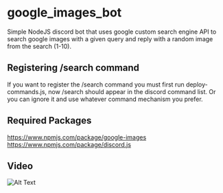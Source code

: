 # google_images_bot
Simple NodeJS discord bot that uses google custom search engine API to search google images with a given query and reply with a random image from the search (1-10).

## Registering /search command
If you want to register the /search command you must first run deploy-commands.js, now /search should appear in the discord command list.
Or you can ignore it and use whatever command mechanism you prefer.

## Required Packages
https://www.npmjs.com/package/google-images
</br>
https://www.npmjs.com/package/discord.js
</br>
## Video
![Alt Text](https://media.giphy.com/media/KEvEY8P6YuE3fdKNy6/giphy.gif)

